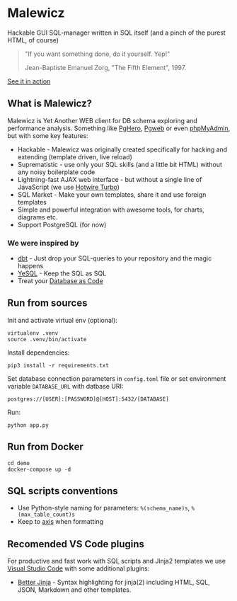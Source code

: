 # Malewicz

Hackable GUI SQL-manager written in SQL itself (and a pinch of the purest HTML, of course)


> "If you want something done, do it yourself. Yep!"
>
> Jean-Baptiste Emanuel Zorg, "The Fifth Element", 1997.

[See it in action](https://malewicz.herokuapp.com)

## What is Malewicz?

Malewicz is Yet Another WEB client for DB schema exploring and performance analysis. Something like [PgHero](https://github.com/ankane/pghero), [Pgweb](https://github.com/sosedoff/pgweb) or even [phpMyAdmin](https://github.com/phpmyadmin/phpmyadmin), but with some key features:

- Hackable - Malewicz was originally created specifically for hacking and extending (template driven, live reload)
- Suprematistic - use only your SQL skills (and a little bit HTML) without any noisy boilerplate code
- Lightning-fast AJAX web interface - but without a single line of JavaScript (we use [Hotwire Turbo](https://turbo.hotwired.dev))
- SQL Market - Make your own templates, share it and use foreign templates
- Simple and powerful integration with awesome tools, for charts, diagrams etc.
- Support PostgreSQL (for now)


### We were inspired by

- [dbt](https://github.com/dbt-labs/dbt-core) - Just drop your SQL-queries to your repository and the magic happens
- [YeSQL](https://github.com/krisajenkins/yesql) - Keep the SQL as SQL
- Treat your [Database as Code](https://github.com/mgramin/database-as-code)


## Run from sources

Init and activate virtual env (optional):
```
virtualenv .venv
source .venv/bin/activate
```

Install dependencies:
```
pip3 install -r requirements.txt
```

Set database connection parameters in `config.toml` file or set environment variable `DATABASE_URL` with datbase URI:

```
postgres://[USER]:[PASSWORD]@[HOST]:5432/[DATABASE]
```

Run:
```
python app.py
```


## Run from Docker

```
cd demo
docker-compose up -d
```


## SQL scripts conventions

- Use Python-style naming for parameters: `%(schema_name)s`, `%(max_table_count)s`
- Keep to [axis](https://gramin.pro/posts/rivers-and-axis) when formatting


## Recomended VS Code plugins

For productive and fast work with SQL scripts and Jinja2 templates we use [Visual Studio Code](https://github.com/microsoft/vscode) with some additional plugins:

- [Better Jinja](https://marketplace.visualstudio.com/items?itemName=samuelcolvin.jinjahtml) - Syntax highlighting for jinja(2) including HTML, SQL, JSON, Markdown and other templates.
